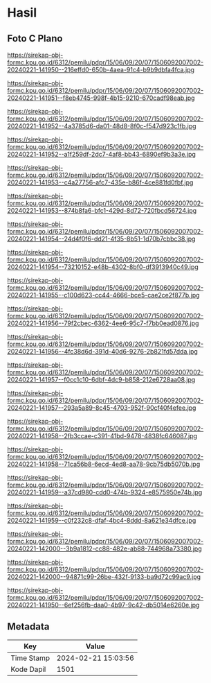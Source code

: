# Hasil

## Foto C Plano

https://sirekap-obj-formc.kpu.go.id/6312/pemilu/pdpr/15/06/09/20/07/1506092007002-20240221-141950--216effd0-650b-4aea-91c4-b9b9dbfa4fca.jpg

https://sirekap-obj-formc.kpu.go.id/6312/pemilu/pdpr/15/06/09/20/07/1506092007002-20240221-141951--f8eb4745-998f-4b15-9210-670cadf98eab.jpg

https://sirekap-obj-formc.kpu.go.id/6312/pemilu/pdpr/15/06/09/20/07/1506092007002-20240221-141952--4a3785d6-da01-48d8-8f0c-f547d923c1fb.jpg

https://sirekap-obj-formc.kpu.go.id/6312/pemilu/pdpr/15/06/09/20/07/1506092007002-20240221-141952--a1f259df-2dc7-4af8-bb43-6890ef9b3a3e.jpg

https://sirekap-obj-formc.kpu.go.id/6312/pemilu/pdpr/15/06/09/20/07/1506092007002-20240221-141953--c4a27756-afc7-435e-b86f-4ce881fd0fbf.jpg

https://sirekap-obj-formc.kpu.go.id/6312/pemilu/pdpr/15/06/09/20/07/1506092007002-20240221-141953--874b8fa6-bfc1-429d-8d72-720fbcd56724.jpg

https://sirekap-obj-formc.kpu.go.id/6312/pemilu/pdpr/15/06/09/20/07/1506092007002-20240221-141954--24d4f0f6-dd21-4f35-8b51-1d70b7cbbc38.jpg

https://sirekap-obj-formc.kpu.go.id/6312/pemilu/pdpr/15/06/09/20/07/1506092007002-20240221-141954--73210152-e48b-4302-8bf0-df3913940c49.jpg

https://sirekap-obj-formc.kpu.go.id/6312/pemilu/pdpr/15/06/09/20/07/1506092007002-20240221-141955--c100d623-cc44-4666-bce5-cae2ce2f877b.jpg

https://sirekap-obj-formc.kpu.go.id/6312/pemilu/pdpr/15/06/09/20/07/1506092007002-20240221-141956--79f2cbec-6362-4ee6-95c7-f7bb0ead0876.jpg

https://sirekap-obj-formc.kpu.go.id/6312/pemilu/pdpr/15/06/09/20/07/1506092007002-20240221-141956--4fc38d6d-391d-40d6-9276-2b821fd57dda.jpg

https://sirekap-obj-formc.kpu.go.id/6312/pemilu/pdpr/15/06/09/20/07/1506092007002-20240221-141957--f0cc1c10-6dbf-4dc9-b858-212e6728aa08.jpg

https://sirekap-obj-formc.kpu.go.id/6312/pemilu/pdpr/15/06/09/20/07/1506092007002-20240221-141957--293a5a89-8c45-4703-952f-90cf40f4efee.jpg

https://sirekap-obj-formc.kpu.go.id/6312/pemilu/pdpr/15/06/09/20/07/1506092007002-20240221-141958--2fb3ccae-c391-41bd-9478-4838fc646087.jpg

https://sirekap-obj-formc.kpu.go.id/6312/pemilu/pdpr/15/06/09/20/07/1506092007002-20240221-141958--71ca56b8-6ecd-4ed8-aa78-9cb75db5070b.jpg

https://sirekap-obj-formc.kpu.go.id/6312/pemilu/pdpr/15/06/09/20/07/1506092007002-20240221-141959--a37cd980-cdd0-474b-9324-e8575950e74b.jpg

https://sirekap-obj-formc.kpu.go.id/6312/pemilu/pdpr/15/06/09/20/07/1506092007002-20240221-141959--c0f232c8-dfaf-4bc4-8ddd-8a621e34dfce.jpg

https://sirekap-obj-formc.kpu.go.id/6312/pemilu/pdpr/15/06/09/20/07/1506092007002-20240221-142000--3b9a1812-cc88-482e-ab88-744968a73380.jpg

https://sirekap-obj-formc.kpu.go.id/6312/pemilu/pdpr/15/06/09/20/07/1506092007002-20240221-142000--94871c99-26be-432f-9133-ba9d72c99ac9.jpg

https://sirekap-obj-formc.kpu.go.id/6312/pemilu/pdpr/15/06/09/20/07/1506092007002-20240221-141950--6ef256fb-daa0-4b97-9c42-db5014e6260e.jpg


## Metadata

| Key        | Value               |
| ---------- | ------------------- |
| Time Stamp | 2024-02-21 15:03:56 |
| Kode Dapil | 1501                |




